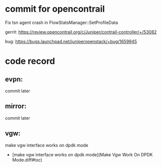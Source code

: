 # commit for opencontrail
Fix tsn agent crash in FlowStatsManager::SetProfileData

gerrit:
https://review.opencontrail.org/c/Juniper/contrail-controller/+/53082

bug:
https://bugs.launchpad.net/juniperopenstack/+bug/1659945

# code record
## evpn:

commit later

## mirror:

commit later

## vgw:

make vgw interface works on dpdk mode
* [make vgw interface works on dpdk mode](Make Vgw Work On DPDK Mode.diff#toc)

